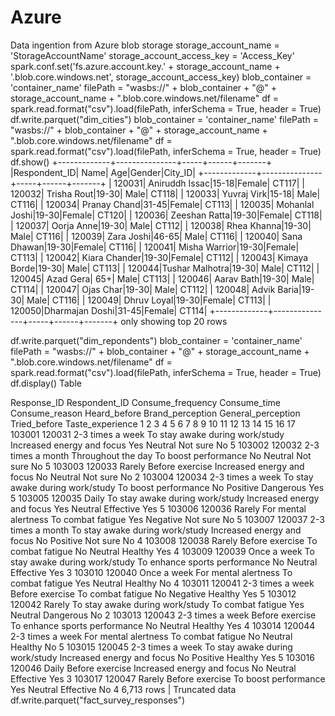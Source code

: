 # Azure

Data ingention from Azure blob storage
storage_account_name = 'StorageAccountName'
storage_account_access_key = 'Access_Key'
spark.conf.set('fs.azure.account.key.' + storage_account_name + '.blob.core.windows.net', storage_account_access_key)
blob_container = 'container_name'
filePath = "wasbs://" + blob_container + "@" + storage_account_name + ".blob.core.windows.net/filename"
df = spark.read.format("csv").load(filePath, inferSchema = True, header = True)
df.write.parquet("dim_cities")
blob_container = 'container_name'
filePath = "wasbs://" + blob_container + "@" + storage_account_name + ".blob.core.windows.net/filename"
df = spark.read.format("csv").load(filePath, inferSchema = True, header = True)
df.show()
+-------------+---------------+-----+------+-------+
|Respondent_ID|           Name|  Age|Gender|City_ID|
+-------------+---------------+-----+------+-------+
|       120031| Aniruddh Issac|15-18|Female|  CT117|
|       120032|    Trisha Rout|19-30|  Male|  CT118|
|       120033|   Yuvraj  Virk|15-18|  Male|  CT116|
|       120034|   Pranay Chand|31-45|Female|  CT113|
|       120035| Mohanlal Joshi|19-30|Female|  CT120|
|       120036|  Zeeshan Ratta|19-30|Female|  CT118|
|       120037|     Oorja Anne|19-30|  Male|  CT112|
|       120038|    Rhea Khanna|19-30|  Male|  CT116|
|       120039|     Zara Joshi|46-65|  Male|  CT116|
|       120040|    Sana Dhawan|19-30|Female|  CT116|
|       120041|  Misha Warrior|19-30|Female|  CT113|
|       120042|  Kiara Chander|19-30|Female|  CT112|
|       120043|   Kimaya Borde|19-30|  Male|  CT113|
|       120044|Tushar Malhotra|19-30|  Male|  CT112|
|       120045|      Azad Gera|  65+|  Male|  CT113|
|       120046|     Aarav Bath|19-30|  Male|  CT114|
|       120047|      Ojas Char|19-30|  Male|  CT112|
|       120048|    Advik Baria|19-30|  Male|  CT116|
|       120049|    Dhruv Loyal|19-30|Female|  CT113|
|       120050|Dharmajan Doshi|31-45|Female|  CT114|
+-------------+---------------+-----+------+-------+
only showing top 20 rows

df.write.parquet("dim_repondents")
blob_container = 'container_name'
filePath = "wasbs://" + blob_container + "@" + storage_account_name + ".blob.core.windows.net/filename"
df = spark.read.format("csv").load(filePath, inferSchema = True, header = True)
df.display()
Table
 
Response_ID
Respondent_ID
Consume_frequency
Consume_time
Consume_reason
Heard_before
Brand_perception
General_perception
Tried_before
Taste_experience
1
2
3
4
5
6
7
8
9
10
11
12
13
14
15
16
17
103001
120031
2-3 times a week
To stay awake during work/study
Increased energy and focus
Yes
Neutral
Not sure
No
5
103002
120032
2-3 times a month
Throughout the day
To boost performance
No
Neutral
Not sure
No
5
103003
120033
Rarely
Before exercise
Increased energy and focus
No
Neutral
Not sure
No
2
103004
120034
2-3 times a week
To stay awake during work/study
To boost performance
No
Positive
Dangerous
Yes
5
103005
120035
Daily
To stay awake during work/study
Increased energy and focus
Yes
Neutral
Effective
Yes
5
103006
120036
Rarely
For mental alertness
To combat fatigue
Yes
Negative
Not sure
No
5
103007
120037
2-3 times a month
To stay awake during work/study
Increased energy and focus
No
Positive
Not sure
No
4
103008
120038
Rarely
Before exercise
To combat fatigue
No
Neutral
Healthy
Yes
4
103009
120039
Once a week
To stay awake during work/study
To enhance sports performance
No
Neutral
Effective
Yes
3
103010
120040
Once a week
For mental alertness
To combat fatigue
Yes
Neutral
Healthy
No
4
103011
120041
2-3 times a week
Before exercise
To combat fatigue
No
Negative
Healthy
Yes
5
103012
120042
Rarely
To stay awake during work/study
To combat fatigue
Yes
Neutral
Dangerous
No
2
103013
120043
2-3 times a week
Before exercise
To enhance sports performance
No
Neutral
Healthy
Yes
4
103014
120044
2-3 times a week
For mental alertness
To combat fatigue
No
Neutral
Healthy
No
5
103015
120045
2-3 times a week
To stay awake during work/study
Increased energy and focus
No
Positive
Healthy
Yes
5
103016
120046
Daily
Before exercise
Increased energy and focus
No
Neutral
Effective
Yes
3
103017
120047
Rarely
Before exercise
To boost performance
Yes
Neutral
Effective
No
4
6,713 rows
|
Truncated data
df.write.parquet("fact_survey_responses")
